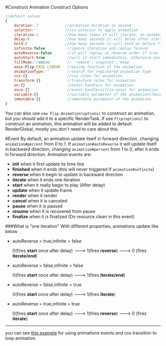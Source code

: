 #Construct
Animation Construct Options
```` javascript
//default values
{
    duration:.7            //animation duration in second
    selector:''            //css selector to apply animation
    iteration:1            //how many times it will iterate, an animation will not delay since the second iteration
    delay:0                //how many seconds it will delay after started
    hold:0                 //how many seconds it will hold on before fire finish event
    infinite:false          //ignore iteration and replay forever
    autoReverse:false       //it will replay in reverse order if true
    autoStart:true          //will it start immediately, otherwise you should call Animation#start()
    fillMode:'remove'       // 'remove','snapshot','keep'
    ease:Flip.EASE.LINEAR   //easing function of the animation
    animationType:''        //search for registered animation type
    css:{}                  //css rules for animation
    transform:{}            //transform rules for animation
    on:{}                   //event handlers for animation
    once:{}                 //event handlers(fire once) for animation
    variable:{}             //variable parameter of the animation(these values update with animation#percent in every frame)
    immutable:{}            //immutable parameter of the animation
}
````
You can also use `new Flip.Animation(options)` to construct an animation, but you should add it to a specific RenderTask.
If use `Flip(options)` to construct an animation, this animation will be added to default RenderGlobal, mostly you don't need to care about this.

#Event
By default, an animation update itself in forward direction, changing `animation#percent` from 0 to 1.
If `animation#autoReverse` it will update itself in backward direction, changing `animation#percent` from 1 to 0, after it ends in forward direction.
Animation events are:
* **init**          when it first update its time line
* **finished**      when it ends (this will never triggered if `animation#infinite`)
* **reverse**       when it begin to update in backward direction
* **iterate**       when it ends one iteration
* **start**         when it really begin to play (After delay)
* **update**        when it update frame
* **render**        when it render
* **cancel**        when it is canceled
* **pause**         when it is paused
* **resume**        when it is recovered from pause
* **finalize**      when it is finalized (Do resource clean in this event)

###What is "one iteration"
With different properties, animations update like below

* autoReverse = true,infinite = false

    0(fires **start** once after delay) ---> 1(fires **reverse**) ---> 0 (fires **iterate/end**)
* autoReverse = false,infinite = false

    0(fires **start** once after delay) ---> 1(fires **iterate/end**)
* autoReverse = false,infinite = true

    0(fires **start** once after delay) ---> 1(fires **iterate**)
* autoReverse = true,infinite = true

    0(fires **start** once after delay) ---> 1(fires **reverse**) ---> 0 (fires **iterate**)

----
you can see [this example](../demo/rotate-ring.html) for using animations events and css transition to loop animation.

